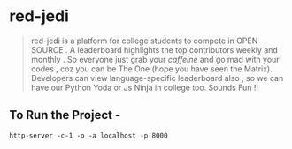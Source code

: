 # red-jedi
 
 > red-jedi is a platform for college students to compete in OPEN SOURCE . A leaderboard highlights the top contributors weekly and monthly . So everyone just grab your *caffeine* and go mad with your codes , coz you can be The One (hope you have seen the Matrix). 
 Developers can view language-specific leaderboard also , so we can have our Python Yoda or Js Ninja in college too. Sounds Fun !!

## To Run the Project -

```http-server -c-1 -o -a localhost -p 8000```